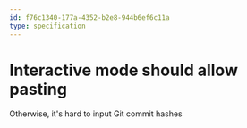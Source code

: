 ```yaml
---
id: f76c1340-177a-4352-b2e8-944b6ef6c11a
type: specification
---
```


# Interactive mode should allow pasting

Otherwise, it's hard to input Git commit hashes
